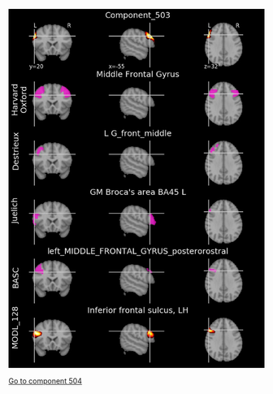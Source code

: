 


![503](preliminary/503.jpg "Component 503")

[Go to component 504](https://parietal-inria.github.io/MODL_atlas/512/504 "Component 504")